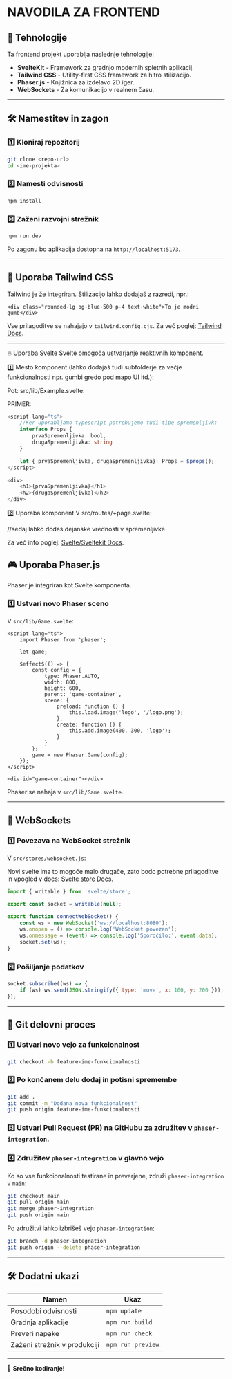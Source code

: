# NAVODILA ZA FRONTEND

## 📌 Tehnologije

Ta frontend projekt uporablja naslednje tehnologije:

- **SvelteKit** - Framework za gradnjo modernih spletnih aplikacij.
- **Tailwind CSS** - Utility-first CSS framework za hitro stilizacijo.
- **Phaser.js** - Knjižnica za izdelavo 2D iger.
- **WebSockets** - Za komunikacijo v realnem času.

---

## 🛠️ Namestitev in zagon

### 1️⃣ Kloniraj repozitorij

```sh
git clone <repo-url>
cd <ime-projekta>
```

### 2️⃣ Namesti odvisnosti

```sh
npm install
```

### 3️⃣ Zaženi razvojni strežnik

```sh
npm run dev
```

Po zagonu bo aplikacija dostopna na `http://localhost:5173`.

---

## 🎨 Uporaba Tailwind CSS

Tailwind je že integriran. Stilizacijo lahko dodajaš z razredi, npr.:

```svelte
<div class="rounded-lg bg-blue-500 p-4 text-white">To je modri gumb</div>
```

Vse prilagoditve se nahajajo v `tailwind.config.cjs`.
Za več poglej: [Tailwind Docs](https://tailwindcss.com/docs/installation/using-vite).

---

🔥 Uporaba Svelte
Svelte omogoča ustvarjanje reaktivnih komponent.

1️⃣ Mesto komponent (lahko dodajaš tudi subfolderje za večje funkcionalnosti npr. gumbi gredo pod mapo UI itd.):

Pot: src/lib/Example.svelte:

PRIMER:

```ts
<script lang="ts">
    //Ker uporabljamo typescript potrebujemo tudi tipe spremenljivk:
	interface Props {
		prvaSpremenljivka: bool,
        drugaSpremenljivka: string
	}

	let { prvaSpremenljivka, drugaSpremenljivka}: Props = $props();
</script>

<div>
    <h1>{prvaSpremenljivka}</h1>
    <h2>{drugaSpremenljivka}</h2>
</div>
```

2️⃣ Uporaba komponent
V src/routes/+page.svelte:

<script>
    import Example from '../lib/Example.svelte';
</script>

//sedaj lahko dodaš dejanske vrednosti v spremenljivke
<Example prvaSpremenljivka={true} drugaSpremenljivka="test"/>

Za več info poglej: [Svelte/Sveltekit Docs](https://svelte.dev/docs).

## 🎮 Uporaba Phaser.js

Phaser je integriran kot Svelte komponenta.

### 1️⃣ Ustvari novo Phaser sceno

V `src/lib/Game.svelte`:

```svelte
<script lang="ts">
	import Phaser from 'phaser';

	let game;

	$effect$(() => {
		const config = {
			type: Phaser.AUTO,
			width: 800,
			height: 600,
			parent: 'game-container',
			scene: {
				preload: function () {
					this.load.image('logo', '/logo.png');
				},
				create: function () {
					this.add.image(400, 300, 'logo');
				}
			}
		};
		game = new Phaser.Game(config);
	});
</script>

<div id="game-container"></div>
```

Phaser se nahaja v `src/lib/Game.svelte`.

---

## 🔗 WebSockets

### 1️⃣ Povezava na WebSocket strežnik

V `src/stores/websocket.js`:

Novi svelte ima to mogoče malo drugače, zato bodo potrebne prilagoditve in vpogled v docs:
[Svelte store Docs](https://svelte.dev/docs/svelte/svelte-store).

```js
import { writable } from 'svelte/store';

export const socket = writable(null);

export function connectWebSocket() {
	const ws = new WebSocket('ws://localhost:8080');
	ws.onopen = () => console.log('WebSocket povezan');
	ws.onmessage = (event) => console.log('Sporočilo:', event.data);
	socket.set(ws);
}
```

### 2️⃣ Pošiljanje podatkov

```js
socket.subscribe((ws) => {
	if (ws) ws.send(JSON.stringify({ type: 'move', x: 100, y: 200 }));
});
```

---

## 🔀 Git delovni proces

### 1️⃣ Ustvari novo vejo za funkcionalnost

```sh
git checkout -b feature-ime-funkcionalnosti
```

### 2️⃣ Po končanem delu dodaj in potisni spremembe

```sh
git add .
git commit -m "Dodana nova funkcionalnost"
git push origin feature-ime-funkcionalnosti
```

### 3️⃣ Ustvari **Pull Request (PR)** na GitHubu za združitev v `phaser-integration`.

### 4️⃣ Združitev `phaser-integration` v glavno vejo

Ko so vse funkcionalnosti testirane in preverjene, združi `phaser-integration` v `main`:

```sh
git checkout main
git pull origin main
git merge phaser-integration
git push origin main
```

Po združitvi lahko izbrišeš vejo `phaser-integration`:

```sh
git branch -d phaser-integration
git push origin --delete phaser-integration
```

---

## 🛠️ Dodatni ukazi

| Namen                        | Ukaz              |
| ---------------------------- | ----------------- |
| Posodobi odvisnosti          | `npm update`      |
| Gradnja aplikacije           | `npm run build`   |
| Preveri napake               | `npm run check`   |
| Zaženi strežnik v produkciji | `npm run preview` |

---

🚀 **Srečno kodiranje!**
